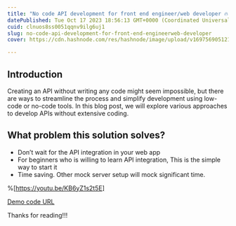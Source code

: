 ```yaml
---
title: "No code API development for front end engineer/web developer 🔥"
datePublished: Tue Oct 17 2023 18:56:13 GMT+0000 (Coordinated Universal Time)
cuid: clnuos8ss0051qqnv9ilg6uj1
slug: no-code-api-development-for-front-end-engineerweb-developer
cover: https://cdn.hashnode.com/res/hashnode/image/upload/v1697569051213/abfec95c-3f29-4dc6-9a30-4c793af68e13.png

---
```


## Introduction
Creating an API without writing any code might seem impossible, but there are ways to streamline the process and simplify development using low-code or no-code tools. In this blog post, we will explore various approaches to develop APIs without extensive coding.

## What problem this solution solves?
* Don’t wait for the API integration in your web app
* For beginners who is willing to learn API integration,
This  is the simple way to start it
* Time saving. Other mock server setup will mock
significant time.

%[https://youtu.be/KB6yZ1s2t5E]


[Demo code URL](https://codesandbox.io/s/contact-list-no-code-development-9slhzv)

Thanks for reading!!!



